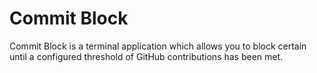 # Commit Block

Commit Block is a terminal application which allows you to block certain until a configured threshold of GitHub contributions has been met.
